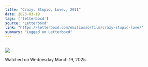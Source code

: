 ```yaml
---
title: "Crazy, Stupid, Love., 2011"
date: 2025-03-19
tags: ['letterboxd']
source: 'Letterboxd'
link: "https://letterboxd.com/emiliosao/film/crazy-stupid-love/"
summary: "Logged on Letterboxd"
---
```


## [](https://letterboxd.com/emiliosao/film/crazy-stupid-love/)  

<p><img src="https://a.ltrbxd.com/resized/film-poster/1/5/0/5/1/15051-crazy-stupid-love--0-600-0-900-crop.jpg?v=262be4c415" /></p> <p>Watched on Wednesday March 19, 2025.</p>